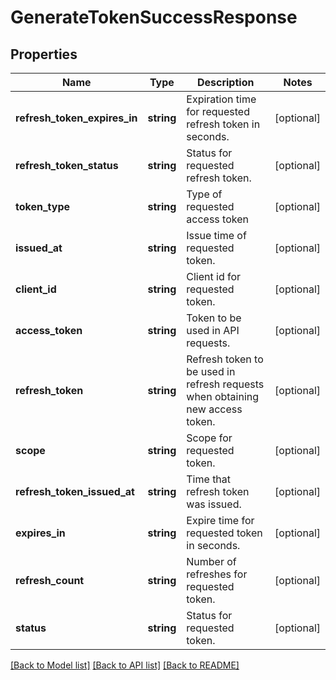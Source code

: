# GenerateTokenSuccessResponse

## Properties
Name | Type | Description | Notes
------------ | ------------- | ------------- | -------------
**refresh_token_expires_in** | **string** | Expiration time for requested refresh token in seconds. | [optional] 
**refresh_token_status** | **string** | Status for requested refresh token. | [optional] 
**token_type** | **string** | Type of requested access token | [optional] 
**issued_at** | **string** | Issue time of requested token. | [optional] 
**client_id** | **string** | Client id for requested token. | [optional] 
**access_token** | **string** | Token to be used in API requests. | [optional] 
**refresh_token** | **string** | Refresh token to be used in refresh requests when obtaining new access token. | [optional] 
**scope** | **string** | Scope for requested token. | [optional] 
**refresh_token_issued_at** | **string** | Time that refresh token was issued. | [optional] 
**expires_in** | **string** | Expire time for requested token in seconds. | [optional] 
**refresh_count** | **string** | Number of refreshes for requested token. | [optional] 
**status** | **string** | Status for requested token. | [optional] 

[[Back to Model list]](../../README.md#documentation-for-models) [[Back to API list]](../../README.md#documentation-for-api-endpoints) [[Back to README]](../../README.md)

